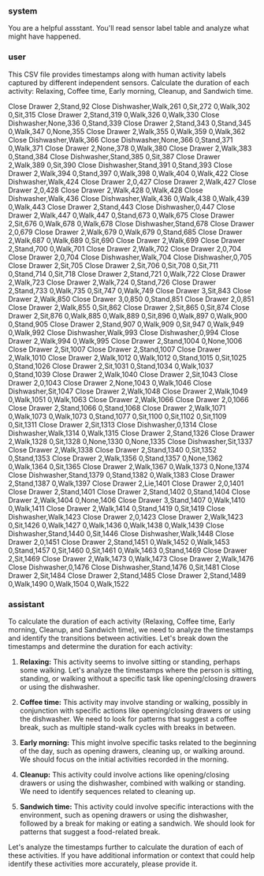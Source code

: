 ### system
You are a helpful assstant. You'll read sensor label table and analyze what might have happened.
### user

This CSV file provides timestamps along with human activity labels captured by different independent sensors.
Calculate the duration of each activity: Relaxing, Coffee time, Early morning, Cleanup, and Sandwich time.
    
Close Drawer 2,Stand,92
Close Dishwasher,Walk,261
0,Sit,272
0,Walk,302
0,Sit,315
Close Drawer 2,Stand,319
0,Walk,326
0,Walk,330
Close Dishwasher,None,336
0,Stand,339
Close Drawer 2,Stand,343
0,Stand,345
0,Walk,347
0,None,355
Close Drawer 2,Walk,355
0,Walk,359
0,Walk,362
Close Dishwasher,Walk,366
Close Dishwasher,None,366
0,Stand,371
0,Walk,371
Close Drawer 2,None,378
0,Walk,380
Close Drawer 2,Walk,383
0,Stand,384
Close Dishwasher,Stand,385
0,Sit,387
Close Drawer 2,Walk,389
0,Sit,390
Close Dishwasher,Stand,391
0,Stand,393
Close Drawer 2,Walk,394
0,Stand,397
0,Walk,398
0,Walk,404
0,Walk,422
Close Dishwasher,Walk,424
Close Drawer 2,0,427
Close Drawer 2,Walk,427
Close Drawer 2,0,428
Close Drawer 2,Walk,428
0,Walk,428
Close Dishwasher,Walk,436
Close Dishwasher,Walk,436
0,Walk,438
0,Walk,439
0,Walk,443
Close Drawer 2,Stand,443
Close Dishwasher,0,447
Close Drawer 2,Walk,447
0,Walk,447
0,Stand,673
0,Walk,675
Close Drawer 2,Sit,676
0,Walk,678
0,Walk,678
Close Dishwasher,Stand,678
Close Drawer 2,0,679
Close Drawer 2,Walk,679
0,Walk,679
0,Stand,685
Close Drawer 2,Walk,687
0,Walk,689
0,Sit,690
Close Drawer 2,Walk,699
Close Drawer 2,Stand,700
0,Walk,701
Close Drawer 2,Walk,702
Close Drawer 2,0,704
Close Drawer 2,0,704
Close Dishwasher,Walk,704
Close Dishwasher,0,705
Close Drawer 2,Sit,705
Close Drawer 2,Sit,706
0,Sit,708
0,Sit,711
0,Stand,714
0,Sit,718
Close Drawer 2,Stand,721
0,Walk,722
Close Drawer 2,Walk,723
Close Drawer 2,Walk,724
0,Stand,726
Close Drawer 2,Stand,733
0,Walk,735
0,Sit,747
0,Walk,749
Close Drawer 3,Sit,843
Close Drawer 2,Walk,850
Close Drawer 3,0,850
0,Stand,851
Close Drawer 2,0,851
Close Drawer 2,Walk,855
0,Sit,862
Close Drawer 2,Sit,865
0,Sit,874
Close Drawer 2,Sit,876
0,Walk,885
0,Walk,889
0,Sit,896
0,Walk,897
0,Walk,900
0,Stand,905
Close Drawer 2,Stand,907
0,Walk,909
0,Sit,947
0,Walk,949
0,Walk,992
Close Dishwasher,Walk,993
Close Dishwasher,0,994
Close Drawer 2,Walk,994
0,Walk,995
Close Drawer 2,Stand,1004
0,None,1006
Close Drawer 2,Sit,1007
Close Drawer 2,Stand,1007
Close Drawer 2,Walk,1010
Close Drawer 2,Walk,1012
0,Walk,1012
0,Stand,1015
0,Sit,1025
0,Stand,1026
Close Drawer 2,Sit,1031
0,Stand,1034
0,Walk,1037
0,Stand,1039
Close Drawer 2,Walk,1040
Close Drawer 2,Sit,1043
Close Drawer 2,0,1043
Close Drawer 2,None,1043
0,Walk,1046
Close Dishwasher,Sit,1047
Close Drawer 2,Walk,1048
Close Drawer 2,Walk,1049
0,Walk,1051
0,Walk,1063
Close Drawer 2,Walk,1066
Close Drawer 2,0,1066
Close Drawer 2,Stand,1066
0,Stand,1068
Close Drawer 2,Walk,1071
0,Walk,1073
0,Walk,1073
0,Stand,1077
0,Sit,1100
0,Sit,1102
0,Sit,1109
0,Sit,1311
Close Drawer 2,Sit,1313
Close Dishwasher,0,1314
Close Dishwasher,Walk,1314
0,Walk,1315
Close Drawer 2,Stand,1326
Close Drawer 2,Walk,1328
0,Sit,1328
0,None,1330
0,None,1335
Close Dishwasher,Sit,1337
Close Drawer 2,Walk,1338
Close Drawer 2,Stand,1340
0,Sit,1352
0,Stand,1353
Close Drawer 2,Walk,1356
0,Stand,1357
0,None,1362
0,Walk,1364
0,Sit,1365
Close Drawer 2,Walk,1367
0,Walk,1373
0,None,1374
Close Dishwasher,Stand,1379
0,Stand,1382
0,Walk,1383
Close Drawer 2,Stand,1387
0,Walk,1397
Close Drawer 2,Lie,1401
Close Drawer 2,0,1401
Close Drawer 2,Stand,1401
Close Drawer 2,Stand,1402
0,Stand,1404
Close Drawer 2,Walk,1404
0,None,1406
Close Drawer 3,Stand,1407
0,Walk,1410
0,Walk,1411
Close Drawer 2,Walk,1414
0,Stand,1419
0,Sit,1419
Close Dishwasher,Walk,1423
Close Drawer 2,0,1423
Close Drawer 2,Walk,1423
0,Sit,1426
0,Walk,1427
0,Walk,1436
0,Walk,1438
0,Walk,1439
Close Dishwasher,Stand,1440
0,Sit,1446
Close Dishwasher,Walk,1448
Close Drawer 2,0,1451
Close Drawer 2,Stand,1451
0,Walk,1452
0,Walk,1453
0,Stand,1457
0,Sit,1460
0,Sit,1461
0,Walk,1463
0,Stand,1469
Close Drawer 2,Sit,1469
Close Drawer 2,Walk,1473
0,Walk,1473
Close Drawer 2,Walk,1476
Close Dishwasher,0,1476
Close Dishwasher,Stand,1476
0,Sit,1481
Close Drawer 2,Sit,1484
Close Drawer 2,Stand,1485
Close Drawer 2,Stand,1489
0,Walk,1490
0,Walk,1504
0,Walk,1522

### assistant
To calculate the duration of each activity (Relaxing, Coffee time, Early morning, Cleanup, and Sandwich time), we need to analyze the timestamps and identify the transitions between activities. Let's break down the timestamps and determine the duration for each activity:

1. **Relaxing:** This activity seems to involve sitting or standing, perhaps some walking. Let's analyze the timestamps where the person is sitting, standing, or walking without a specific task like opening/closing drawers or using the dishwasher.

2. **Coffee time:** This activity may involve standing or walking, possibly in conjunction with specific actions like opening/closing drawers or using the dishwasher. We need to look for patterns that suggest a coffee break, such as multiple stand-walk cycles with breaks in between.

3. **Early morning:** This might involve specific tasks related to the beginning of the day, such as opening drawers, cleaning up, or walking around. We should focus on the initial activities recorded in the morning.

4. **Cleanup:** This activity could involve actions like opening/closing drawers or using the dishwasher, combined with walking or standing. We need to identify sequences related to cleaning up.

5. **Sandwich time:** This activity could involve specific interactions with the environment, such as opening drawers or using the dishwasher, followed by a break for making or eating a sandwich. We should look for patterns that suggest a food-related break.

Let's analyze the timestamps further to calculate the duration of each of these activities. If you have additional information or context that could help identify these activities more accurately, please provide it.
